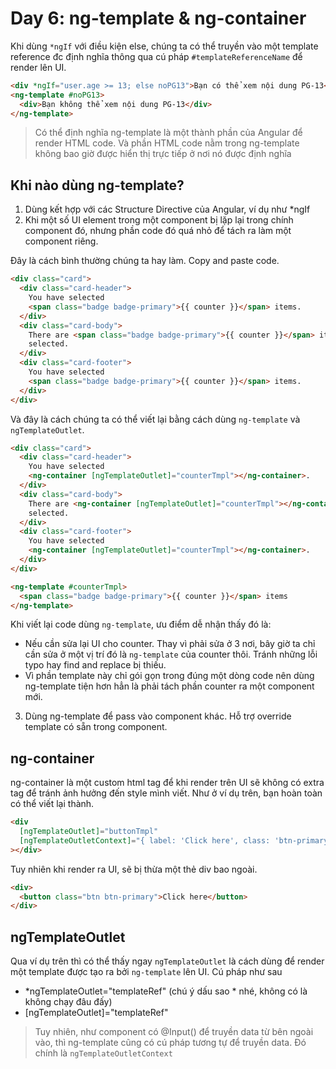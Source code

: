 # Day 6:  ng-template & ng-container

Khi dùng `*ngIf` với điều kiện else, chúng ta có thể truyền vào một template reference đc định nghĩa thông qua cú pháp `#templateReferenceName` để render lên UI.

```html
<div *ngIf="user.age >= 13; else noPG13">Bạn có thể xem nội dung PG-13</div>
<ng-template #noPG13>
  <div>Bạn không thể xem nội dung PG-13</div>
</ng-template>
```

> Có thể định nghĩa ng-template là một thành phần của Angular để render HTML code. Và phần HTML code nằm trong ng-template không bao giờ được hiển thị trực tiếp ở nơi nó được định nghĩa

## Khi nào dùng ng-template?

1. Dùng kết hợp với các Structure Directive của Angular, ví dụ như *ngIf
2. Khi một số UI element trong một component bị lặp lại trong chính component đó, nhưng phần code đó quá nhỏ để tách ra làm một component riêng.

Đây là cách bình thường chúng ta hay làm. Copy and paste code.

```html
<div class="card">
  <div class="card-header">
    You have selected
    <span class="badge badge-primary">{{ counter }}</span> items.
  </div>
  <div class="card-body">
    There are <span class="badge badge-primary">{{ counter }}</span> items was
    selected.
  </div>
  <div class="card-footer">
    You have selected
    <span class="badge badge-primary">{{ counter }}</span> items.
  </div>
</div>
```

Và đây là cách chúng ta có thể viết lại bằng cách dùng `ng-template` và `ngTemplateOutlet`.

```html
<div class="card">
  <div class="card-header">
    You have selected
    <ng-container [ngTemplateOutlet]="counterTmpl"></ng-container>.
  </div>
  <div class="card-body">
    There are <ng-container [ngTemplateOutlet]="counterTmpl"></ng-container> was
    selected.
  </div>
  <div class="card-footer">
    You have selected
    <ng-container [ngTemplateOutlet]="counterTmpl"></ng-container>.
  </div>
</div>

<ng-template #counterTmpl>
  <span class="badge badge-primary">{{ counter }}</span> items
</ng-template>
```

Khi viết lại code dùng `ng-template`, ưu điểm dễ nhận thấy đó là:

- Nếu cần sửa lại UI cho counter. Thay vì phải sửa ở 3 nơi, bây giờ ta chỉ cần sửa ở một vị trí đó là `ng-template` của counter thôi. Tránh những lỗi typo hay find and replace bị thiếu.
- Vì phần template này chỉ gói gọn trong đúng một dòng code nên dùng ng-template tiện hơn hẳn là phải tách phần counter ra một component mới.

3. Dùng ng-template để pass vào component khác. Hỗ trợ override template có sẵn trong component.

## ng-container

ng-container là một custom html tag để khi render trên UI sẽ không có extra tag để tránh ảnh hưởng đến style mình viết. Như ở ví dụ trên, bạn hoàn toàn có thể viết lại thành.

```html
<div
  [ngTemplateOutlet]="buttonTmpl"
  [ngTemplateOutletContext]="{ label: 'Click here', class: 'btn-primary', icon: null }"
></div>
```

Tuy nhiên khi render ra UI, sẽ bị thừa một thẻ div bao ngoài.

```html
<div>
  <button class="btn btn-primary">Click here</button>
</div>
```

## ngTemplateOutlet

Qua ví dụ trên thì có thể thấy ngay `ngTemplateOutlet` là cách dùng để render một template được tạo ra bởi `ng-template` lên UI. Cú pháp như sau

- *ngTemplateOutlet="templateRef" (chú ý dấu sao * nhé, không có là không chạy đâu đấy)
- [ngTemplateOutlet]="templateRef"

> Tuy nhiên, như component có @Input() để truyền data từ bên ngoài vào, thì ng-template cũng có cú pháp tương tự để truyền data. Đó chính là `ngTemplateOutletContext`
